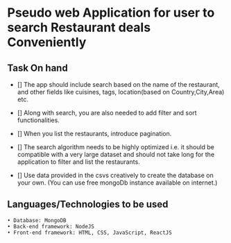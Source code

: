 # Pseudo web Application for user to search Restaurant deals Conveniently

## Task On hand

- [] The app should include search based on the name of the restaurant, and other fields like cuisines, tags, location(based on Country,City,Area) etc.

- [] Along with search, you are also needed to add filter and sort functionalities.
- [] When you list the restaurants, introduce pagination.
- [] The search algorithm needs to be highly optimized i.e. it should be compatible with a very large dataset and should not take long for the application to filter and list the restaurants.
- [] Use data provided in the csvs creatively to create the database on your own. (You can use free mongoDb instance available on internet.)

## Languages/Technologies to be used

    • Database: MongoDB
    • Back-end framework: NodeJS
    • Front-end framework: HTML, CSS, JavaScript, ReactJS
